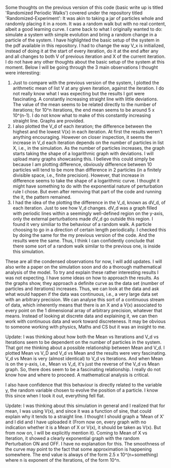 Some thoughts on the previous version of this code (basic write up is titled 'Randomized Periodic Walks') covered under the repository titled 'Randomized-Experiment':
It was akin to taking a jar of particles whole and randomly placing it in a room. It was a random walk but with no real content, albeit a good learning curve.
I came back to what I originally wanted to do: simulate a system with simple evolution and bring a random change in a particle of the system. 
I have highlighted the basic setup of the system in the pdf available in this repository. I had to change the way V_x is initialized, 
instead of doing it at the start of every iteration, do it at the end after any and all changes to both V of previous iteration and X of the current iteration.
I do not have any other thoughts about the basic setup of the system at this moment. Below I will be going through the 3 main observations I thought were interesting:


1) Just to compare with the previous version of the system, I plotted the arithmetic mean of list V at any given iteration, against the iteration. I do not really know what I was   expecting but the results I got were fascinating. A constantly increasing straight line with little deviations. The value of the mean seems to be related directly to the number   of iterations; for 10^n iterations, the end mean seems to be around 5 x 10^(n-1). I do not know what to make of this constantly increasing straight line. Graphs are provided.
2) I also plotted the V_d of each iteration; the difference between the highest and the lowest V(x) in each iteration. At first the results weren't anything encouraging. However     on closer inspection, it seems the increase in V_d each iteration depends on the number of particles in list X, i.e., in the simulation. As the number of particles increases,     the graph starts taking the shape of a logarithmic graph with deviations. I will upload many graphs showcasing this. I believe this could simply be because I am plotting           difference, obviously difference between 10 particles will tend to be more than difference in 2 particles (in a finitely divisible space, i.e., finite precision). However, that   increase in difference seems to take the shape of a logarithmic curve. I thought it might have something to do with the exponential nature of perturbation rule I chose. But even   after removing that part of the code and running the it, the pattern remained.
3) I had the idea of the plotting the difference in the V_d, known as dV_d, of each iteration. Just to see how V_d changes. dV_d was a graph filled with periodic lines within a     seemingly well-defined region on the y-axis, only the external perturbations made dV_d go outside this region. I found it very similiar to the behaviour of a random walk. A       particle choosing to go in a direction of certain length periodically. I checked this by doing the same for the my previous version of the code. And the results were the same.     Thus, I think I can confidently conclude that there some sort of a random walk similar to the previous one, is inside this simulation.

These are all the condensed observations for now, I will add updates. I will also write a paper on the simulation soon and do a thorough mathematical analysis of the model.
To try and explain these rather interesting results I was not expecting. 
I have some ideas on how to approach the results. As the graphs show, they approach a definite curve as the data set (number of particles and iterations) increases. Thus, we can look at the data and ask what would happen if the data was continuous, i.e., a very large data set with an arbitrary precision. We can analyse this sort of a continuous stream of data, which inherently means that there is an X and a V(x) associated to every point on the 1 dimensional array of arbitrary precision, whatever that means. Instead of looking at discrete data and explaining it, we can then work with continuous data and work toward discreteness. It may be obvious to someone working with physics, Maths and CS but it was an insight to me.

Update: I was thinking about how both the Mean vs Iterations and V_d vs Iterations seem to be dependent on the number of particles in the system. That got me thinking about a possible relationship between Mean and V_d. I plotted Mean vs V_D and V_d vs Mean and the results were very fascinating.  V_d vs Mean is very (almost identical) to V_d vs Iterations. And when Mean is on the y-axis, i.e., Mean vs V_d, it's just the reverse of the V_d vs Mean graph. So, there does seem to be a fascinating relationship. I really do not know how and where to proceed. A mathematical analysis is critical.

I also have confidence that this behaviour is directly related to the variable y, the random variable chosen to evolve the position of a particle. I know this since when I took it out, everything fell flat.

Update: I was thinking about this simulation in general and I realized that for mean, I was using V(x), and since it was a function of sine, that could explain why it tends to a straight line. I thought I should graph a 'Mean of X' and I did and I have uploaded it (From now on, every graph with no indication whether it is a Mean of X or V(x), it should be taken as V(x). But from now on, I will be explicitly mention it). Coming to Mean of X vs Iteration, it showed a clearly exponential graph with the random Perturbation ON and OFF. I have no explanation for this. The smoothness of the curve may point to the fact that some approximation is happening somewhere. The end value is always of the form 2.5 x 10^(n+something) where n is exponent of the Iterations, of the form 10^n.
